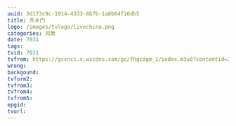 ```yaml
---
uuid: 3d173c9c-1914-4333-8b7b-1a8b64f16db5
title: 东关门
logo: /images/tvlogo/livechina.png
categories: 风景
date: 7031
tags:
tvid: 7031
tvfrom: https://gccncc.v.wscdns.com/gc/fhgcdgm_1/index.m3u8?contentid=2820180516001
wrong:
backgound:
tvform2:
tvfrom3:
tvfrom4:
tvfrom5:
epgid:
tvurl:
---
```

